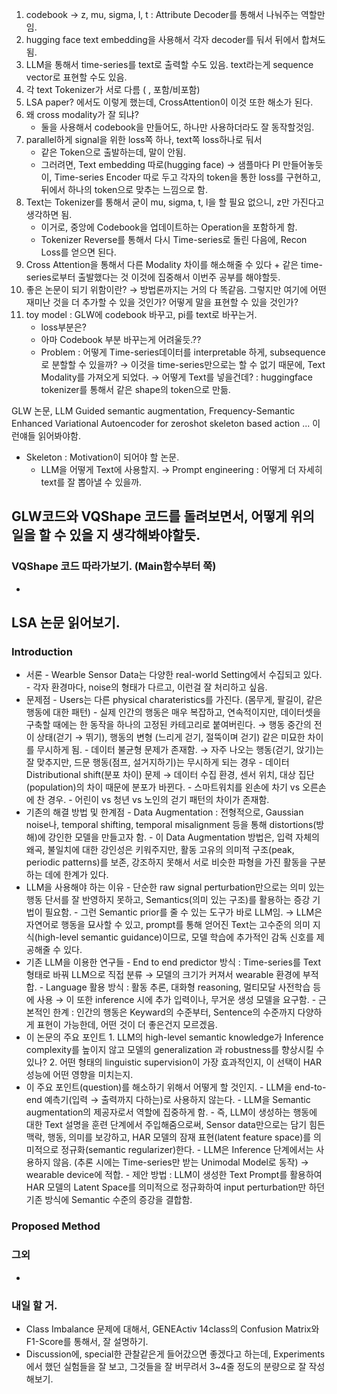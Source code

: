 1. codebook → z, mu, sigma, l, t : Attribute Decoder를 통해서 나눠주는 역할만임.
2. hugging face text embedding을 사용해서 각자 decoder를 둬서 뒤에서 합쳐도 됨.
3. LLM을 통해서 time-series를 text로 출력할 수도 있음. text라는게 sequence vector로 표현할 수도 있음.
4. 각 text Tokenizer가 서로 다름 ( , 포함/비포함)
5. LSA paper? 에서도 이렇게 했는데, CrossAttention이 이것 또한 해소가 된다.
6. 왜 cross modality가 잘 되냐? 
      - 둘을 사용해서 codebook을 만들어도, 하나만 사용하더라도 잘 동작할것임.
7. parallel하게 signal을 위한 loss쪽 하나, text쪽 loss하나로 둬서 
      - 같은 Token으로 출발하는데, 말이 안됨.
      - 그러려면, Text embedding 따로(hugging face) → 샘플마다 PI 만들어놓듯이, Time-series Encoder 따로 두고 각자의 token을 통한 loss를 구현하고, 뒤에서 하나의 token으로 맞추는 느낌으로 함.
8. Text는 Tokenizer를 통해서 굳이 mu, sigma, t, l을 할 필요 없으니, z만 가진다고 생각하면 됨.
      - 이거로, 중앙에 Codebook을 업데이트하는 Operation을 포함하게 함.
      - Tokenizer Reverse를 통해서 다시 Time-series로 돌린 다음에, Recon Loss를 얻으면 된다.
9. Cross Attention을 통해서 다른 Modality 차이를 해소해줄 수 있다 + 같은 time-series로부터 출발했다는 것 이것에 집중해서 이번주 공부를 해야할듯.
10. 좋은 논문이 되기 위함이란? → 방법론까지는 거의 다 똑같음. 그렇지만 여기에 어떤 재미난 것을 더 추가할 수 있을 것인가? 어떻게 말을 표현할 수 있을 것인가?
11. toy model : GLW에 codebook 바꾸고, pi를 text로 바꾸는거. 
      - loss부분은?
      - 아마 Codebook 부분 바꾸는게 어려울듯.??
      - Problem : 어떻게 Time-series데이터를 interpretable 하게, subsequence로 분할할 수 있을까? → 이것을 time-series만으로는 할 수 없기 때문에, Text Modality를 가져오게 되었다.
→ 어떻게 Text를 넣을건데? : huggingface tokenizer를 통해서 같은 shape의 token으로 만듦.

GLW 논문, LLM Guided semantic augmentation, Frequency-Semantic Enhanced Variational Autoencoder for zeroshot skeleton based action ... 이런얘들 읽어봐야함.
   - Skeleton : Motivation이 되어야 할 논문. 
      - LLM을 어떻게 Text에 사용할지. → Prompt engineering : 어떻게 더 자세히 text를 잘 뽑아낼 수 있을까.


## GLW코드와 VQShape 코드를 돌려보면서, 어떻게 위의 일을 할 수 있을 지 생각해봐야할듯.
### VQShape 코드 따라가보기. (Main함수부터 쭉)
- 

## LSA 논문 읽어보기.
### Introduction
- 서론
      - Wearble Sensor Data는 다양한 real-world Setting에서 수집되고 있다.
      - 각자 환경마다, noise의 형태가 다르고, 이런걸 잘 처리하고 싶음.
- 문제점
      - Users는 다른 physical charateristics를 가진다. (몸무게, 팔길이, 같은 행동에 대한 패턴)
      - 실제 인간의 행동은 매우 복잡하고, 연속적이지만, 데이터셋을 구축할 때에는 한 동작을 하나의 고정된 카테고리로 붙여버린다. → 행동 중간의 전이 상태(걷기 → 뛰기), 행동의 변형 (느리게 걷기, 절뚝이며 걷기) 같은 미묘한 차이를 무시하게 됨.
      - 데이터 불균형 문제가 존재함. → 자주 나오는 행동(걷기, 앉기)는 잘 맞추지만, 드문 행동(점프, 설거지하기)는 무시하게 되는 경우
      - 데이터 Distributional shift(분포 차이) 문제 → 데이터 수집 환경, 센서 위치, 대상 집단(population)의 차이 때문에 분포가 바뀐다.
            - 스마트워치를 왼손에 차기 vs 오른손에 찬 경우.
            - 어린이 vs 청년 vs 노인의 걷기 패턴의 차이가 존재함.
- 기존의 해결 방법 및 한계점
      - Data Augmentation : 전형적으로, Gaussian noise나, temporal shifting, temporal misalignment 등을 통해 distortions(방해)에 강인한 모델을 만들고자 함.
      - 이 Data Augmentation 방법은, 입력 자체의 왜곡, 불일치에 대한 강인성은 키워주지만, 활동 고유의 의미적 구조(peak, periodic patterns)를 보존, 강조하지 못해서 서로 비슷한 파형을 가진 활동을 구분하는 데에 한계가 있다.
- LLM을 사용해야 하는 이유
      - 단순한 raw signal perturbation만으로는 의미 있는 행동 단서를 잘 반영하지 못하고, Semantics(의미 있는 구조)를 활용하는 증강 기법이 필요함.
      - 그런 Semantic prior를 줄 수 있는 도구가 바로 LLM임. → LLM은 자연어로 행동을 묘사할 수 있고, prompt를 통해 얻어진 Text는 고수준의 의미 지식(high-level semantic guidance)이므로, 모델 학습에 추가적인 감독 신호를 제공해줄 수 있다.
- 기존 LLM을 이용한 연구들
      - End to end predictor 방식 : Time-series를 Text형태로 바꿔 LLM으로 직접 분류 → 모델의 크기가 커져서 wearable 환경에 부적합.
      - Language 활용 방식 : 활동 추론, 대화형 reasoning, 멀티모달 사전학습 등에 사용 → 이 또한 inference 시에 추가 입력이나, 무거운 생성 모델을 요구함.
      - 근본적인 한계 : 인간의 행동은 Keyward의 수준부터, Sentence의 수준까지 다양하게 표현이 가능한데, 어떤 것이 더 좋은건지 모르겠음.
- 이 논문의 주요 포인트
      1. LLM의 high-level semantic knowledge가 Inference complexity를 높이지 않고 모델의 generalization 과 robustness를 향상시킬 수 있나?
      2. 어떤 형태의 linguistic supervision이 가장 효과적인지, 이 선택이 HAR 성능에 어떤 영향을 미치는지.
- 이 주요 포인트(question)를 해소하기 위해서 어떻게 할 것인지.
      - LLM을 end-to-end 예측기(입력 → 출력까지 다하는)로 사용하지 않는다.
      - LLM을 Semantic augmentation의 제공자로서 역할에 집중하게 함.
      - 즉, LLM이 생성하는 행동에 대한 Text 설명을 훈련 단계에서 주입해줌으로써, Sensor data만으로는 담기 힘든 맥락, 행동, 의미를 보강하고, HAR 모델의 잠재 표현(latent feature space)를 의미적으로 정규화(semantic regularizer)한다.
            - LLM은 Inference 단계에서는 사용하지 않음. (추론 시에는 Time-series만 받는 Unimodal Model로 동작) → wearable device에 적합.
      - 제안 방법 : LLM이 생성한 Text Prompt를 활용하여 HAR 모델의 Latent Space를 의미적으로 정규화하여 input perturbation만 하던 기존 방식에 Semantic 수준의 증강을 결합함.

### Proposed Method
### 그외
- 



### 내일 할 거.
- Class Imbalance 문제에 대해서, GENEActiv 14class의 Confusion Matrix와 F1-Score를 통해서, 잘 설명하기.
- Discussion에, special한 관찰같은게 들어갔으면 좋겠다고 하는데, Experiments에서 했던 실험들을 잘 보고, 그것들을 잘 버무려서 3~4줄 정도의 분량으로 잘 작성해보기.